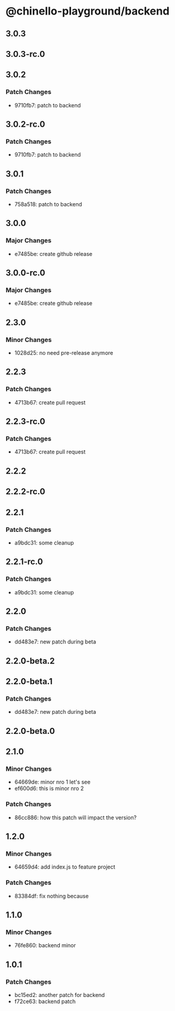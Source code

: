# @chinello-playground/backend

## 3.0.3

## 3.0.3-rc.0

## 3.0.2

### Patch Changes

- 9710fb7: patch to backend

## 3.0.2-rc.0

### Patch Changes

- 9710fb7: patch to backend

## 3.0.1

### Patch Changes

- 758a518: patch to backend

## 3.0.0

### Major Changes

- e7485be: create github release

## 3.0.0-rc.0

### Major Changes

- e7485be: create github release

## 2.3.0

### Minor Changes

- 1028d25: no need pre-release anymore

## 2.2.3

### Patch Changes

- 4713b67: create pull request

## 2.2.3-rc.0

### Patch Changes

- 4713b67: create pull request

## 2.2.2

## 2.2.2-rc.0

## 2.2.1

### Patch Changes

- a9bdc31: some cleanup

## 2.2.1-rc.0

### Patch Changes

- a9bdc31: some cleanup

## 2.2.0

### Patch Changes

- dd483e7: new patch during beta

## 2.2.0-beta.2

## 2.2.0-beta.1

### Patch Changes

- dd483e7: new patch during beta

## 2.2.0-beta.0

## 2.1.0

### Minor Changes

- 64669de: minor nro 1 let's see
- ef600d6: this is minor nro 2

### Patch Changes

- 86cc886: how this patch will impact the version?

## 1.2.0

### Minor Changes

- 64659d4: add index.js to feature project

### Patch Changes

- 83384df: fix nothing because

## 1.1.0

### Minor Changes

- 76fe860: backend minor

## 1.0.1

### Patch Changes

- bc15ed2: another patch for backend
- f72ce63: backend patch
